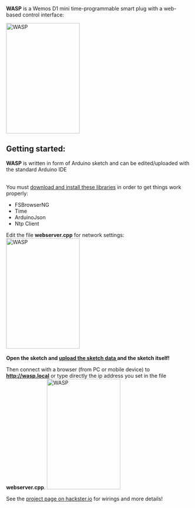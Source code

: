 <b>WASP</b> is a Wemos D1 mini time-programmable smart plug with a web-based control interface:</br>

<img src="https://hackster.imgix.net/uploads/attachments/676077/cover_a1crsKnpTw.jpg?auto=compress%2Cformat&w=900&h=675&fit=min" alt="WASP" style="width:200px;height:300px;">

<h2>Getting started:</h2>
<b>WASP</b> is written in form of Arduino sketch and can be edited/uploaded with the standard Arduino IDE</br></br>

You must <a href="https://www.arduino.cc/en/Guide/Libraries">download and install these libraries</a> in order to get things work properly:

<ul>
<li>FSBrowserNG</li>
<li>Time</li>
<li>ArduinoJson</li>
<li>Ntp Client</li>
</ul>


Edit the file <b>webserver.cpp</b> for network settings:
<img src="https://hackster.imgix.net/uploads/attachments/676105/config_ootIRmmPaK.bmp?auto=compress%2Cformat&w=740&h=555&fit=max" alt="WASP" style="width:200px;height:300px;">
<br><br>
<b>Open the sketch and <a href="https://github.com/esp8266/arduino-esp8266fs-plugin">upload the sketch data </a>and the sketch itself!</b><br>

Then connect with a browser (from PC or mobile device) to <b>http://wasp.local</b> or type directly the ip address you set in the file <b>webserver.cpp</b>.
<img src="https://hackster.imgix.net/uploads/attachments/676085/mobile-first_kqG8sL0qhC.png?auto=compress%2Cformat&w=1280&h=960&fit=max" alt="WASP" style="width:200px;height:300px;">

See the <a href="https://www.hackster.io/alejho/wasp-wemos-advanced-smart-plug-e4df23">project page on hackster.io</a> for wirings and more details!
